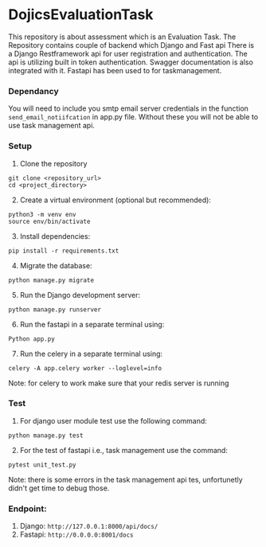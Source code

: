 # DojicsEvaluationTask
This repository is about assessment which is an Evaluation Task. The Repository contains couple of backend which Django and Fast api
There is a Django Restframework api for user registration and authentication. The api is utilizing built in token authentication. Swagger documentation is also integrated with it. Fastapi has been used to for taskmanagement.

### Dependancy
You will need to include you smtp email server credentials in the function `send_email_notiifcation` in app.py file. Without these you will not be able to use task management api.

### Setup
1. Clone the repository
```
git clone <repository_url>
cd <project_directory>
```
2. Create a virtual environment (optional but recommended):

```
python3 -m venv env
source env/bin/activate
```
3. Install dependencies:
```
pip install -r requirements.txt
``` 
4. Migrate the database:
```
python manage.py migrate
```
5. Run the Django development server:
```
python manage.py runserver
```
6. Run the fastapi in a separate terminal using:
```
Python app.py
```
7. Run the celery in a separate terminal using:
```
celery -A app.celery worker --loglevel=info
```
Note: for celery to work make sure that your redis server is running

### Test
1. For django user module test use the following command:
```
python manage.py test
```
2. For the test of fastapi i.e., task management use the command:
```
pytest unit_test.py
```
Note: there is some errors in the task management api tes, unfortunetly didn't get time to debug those.

### Endpoint:
1. Django: `http://127.0.0.1:8000/api/docs/`
2. Fastapi: `http://0.0.0.0:8001/docs`




